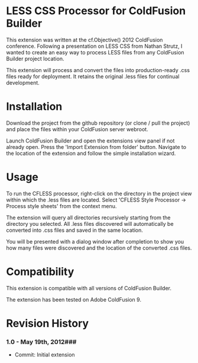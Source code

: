 LESS CSS Processor for ColdFusion Builder
============

This extension was written at the cf.Objective() 2012 ColdFusion conference.
Following a presentation on LESS CSS from Nathan Strutz, I wanted to create an easy way to process LESS files from any ColdFusion Builder project location.

This extension will process and convert the files into production-ready .css files ready for deployment. It retains the original .less files for continual development.


Installation
============

Download the project from the github repository (or clone / pull the project) and place the files within your ColdFusion server webroot.

Launch ColdFusion Builder and open the extensions view panel if not already open. 
Press the 'Import Extension from folder' button. Navigate to the location of the extension and follow the simple installation wizard.


Usage
=====

To run the CFLESS processor, right-click on the directory in the project view within which the .less files are located.
Select 'CFLESS Style Processor -> Process style sheets' from the context menu.

The extension will query all directories recursively starting from the directory you selected. All .less files discovered will automatically be converted into .css files and saved in the same location.

You will be presented with a dialog window after completion to show you how many files were discovered and the location of the converted .css files.


Compatibility
=============

This extension is compatible with all versions of ColdFusion Builder.

The extension has been tested on Adobe ColdFusion 9.


Revision History
================

### 1.0 - May 19th, 2012###
 
- Commit: Initial extension